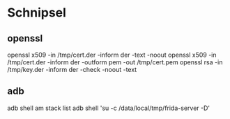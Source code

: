 # Schnipsel

## openssl
openssl x509 -in /tmp/cert.der -inform der -text -noout
openssl x509 -in /tmp/cert.der -inform der -outform pem -out /tmp/cert.pem
openssl rsa -in /tmp/key.der -inform der -check -noout -text

## adb
adb shell am stack list
adb shell 'su -c /data/local/tmp/frida-server -D'

